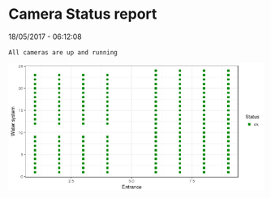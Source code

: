 Camera Status report
================
18/05/2017 - 06:12:08

    All cameras are up and running

![](camreport_files/figure-markdown_github/unnamed-chunk-2-1.png)
